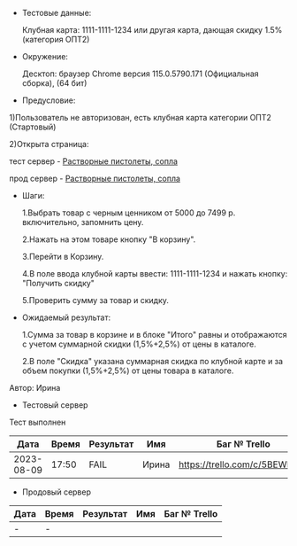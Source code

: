 - Тестовые данные: 
  
  Клубная карта: 1111-1111-1234 или другая карта, дающая скидку 1.5% (категория ОПТ2)

- Окружение: 
  
  Десктоп: браузер Chrome версия 115.0.5790.171 (Официальная сборка), (64 бит)

- Предусловие:

1)Пользователь не авторизован, есть клубная карта категории ОПТ2 (Стартовый)

2)Открыта страница: 

тест сервер - [Растворные пистолеты, сопла](https://test2.stroyrem-nn.ru/catalog/rastvornye-pistolety-sopla)

прод сервер - [Растворные пистолеты, сопла](https://stroyrem-nn.ru/catalog/rastvornye-pistolety-sopla)

- Шаги:
  
  1.Выбрать товар с черным ценником от 5000 до 7499 р. включительно, запомнить цену. 
  
  2.Нажать на этом товаре кнопку "В корзину".
  
  3.Перейти в Корзину.
  
  4.В поле ввода клубной карты ввести: 1111-1111-1234 и нажать кнопку: "Получить скидку"
  
  5.Проверить сумму за товар и скидку.

- Ожидаемый результат:
  
  1.Сумма за товар в корзине и в блоке "Итого" равны и отображаются с учетом суммарной скидки (1,5%+2,5%) от цены в каталоге.
  
  2.В поле "Скидка" указана суммарная скидка по клубной карте и за объем покупки (1,5%+2,5%) от цены товара в каталоге.

Автор: Ирина

- Тестовый сервер

Тест выполнен

| Дата       | Время | Результат | Имя   | Баг № Trello                  |
| ---------- | ----- | --------- | ----- | ----------------------------- |
| 2023-08-09 | 17:50 | FAIL      | Ирина | https://trello.com/c/5BEWhx8o |

- Продовый сервер

| Дата | Время | Результат | Имя | Баг № Trello |
| ---- | ----- | --------- | --- | ------------ |
| -    | -     |           |     |              |
